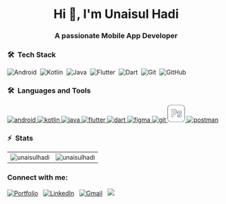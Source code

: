 <h1 align="center">Hi 👋, I'm Unaisul Hadi</h1>
<h3 align="center">A passionate Mobile App Developer</h3>

<!--<p align="left"> <img src="https://komarev.com/ghpvc/?username=unaisulhadi&label=Profile%20views&color=0e75b6&style=flat" alt="unaisulhadi" /> </p>

<!--<p align="left"> <a href="https://github.com/ryo-ma/github-profile-trophy"><img src="https://github-profile-trophy.vercel.app/?username=unaisulhadi" alt="unaisulhadi" /></a> </p>

<!--<p align="left"> <a href="https://twitter.com/unaisulhadi" target="blank"><img src="https://img.shields.io/twitter/follow/unaisulhadi?logo=twitter&style=for-the-badge" alt="unaisulhadi" /></a> </p>

- 🔭 I’m currently working on **Android Development**

- 🌱 I’m currently learning **Web Development**

- 💬 Ask me about **Android, Kotlin and Java**

- 📫 How to reach me **unaisulhadi@gmail.com**

- 📄 Know about my experiences [https://unaisulhadi.github.io/](https://unaisulhadi.github.io/)
-->

### 🛠 &nbsp;Tech Stack

![Android](https://img.shields.io/badge/-Android-05122A?style=flat&logo=android)&nbsp;
![Kotlin](https://img.shields.io/badge/-Kotlin-05122A?style=flat&logo=kotlin)&nbsp;
![Java](https://img.shields.io/badge/-Java-05122A?style=flat&logo=Java&logoColor=FFA518)&nbsp;
![Flutter](https://img.shields.io/badge/-Flutter-05122A?style=flat&logo=Flutter&logoColor=FFA518)&nbsp;
![Dart](https://img.shields.io/badge/-Dart-05122A?style=flat&logo=Dart&logoColor=FFA518)&nbsp;
![Git](https://img.shields.io/badge/-Git-05122A?style=flat&logo=git)&nbsp;
![GitHub](https://img.shields.io/badge/-GitHub-05122A?style=flat&logo=github)&nbsp;

### 🛠 &nbsp;Languages and Tools
<p align="left"> 
<a href="https://developer.android.com" target="_blank" rel="noreferrer"> 
<img src="https://cdn.jsdelivr.net/gh/devicons/devicon/icons/android/android-original.svg" alt="android" width="40" height="40"/> 
</a> 
<a href="https://kotlinlang.org" target="_blank" rel="noreferrer">
<img src="https://cdn.jsdelivr.net/gh/devicons/devicon/icons/kotlin/kotlin-original.svg" alt="kotlin" width="40" height="40"/> 
</a>
<a href="https://www.java.com" target="_blank" rel="noreferrer"> 
<img src="https://cdn.jsdelivr.net/gh/devicons/devicon/icons/java/java-original.svg" alt="java" width="40" height="40"/> 
</a> 
<a href="https://flutter.dev" target="_blank" rel="noreferrer">
<img src="https://www.vectorlogo.zone/logos/flutterio/flutterio-icon.svg" alt="flutter" width="40" height="40"/> 
</a>
<a href="https://dart.dev" target="_blank" rel="noreferrer"> <img src="https://www.vectorlogo.zone/logos/dartlang/dartlang-icon.svg" alt="dart" width="40" height="40"/> 
</a>
<a href="https://www.figma.com/" target="_blank" rel="noreferrer">
<img src="https://www.vectorlogo.zone/logos/figma/figma-icon.svg" alt="figma" width="40" height="40"/> 
</a> 
<a href="https://git-scm.com/" target="_blank" rel="noreferrer">
<img src="https://www.vectorlogo.zone/logos/git-scm/git-scm-icon.svg" alt="git" width="40" height="40"/>
</a>
<a href="https://www.photoshop.com/en" target="_blank" rel="noreferrer">
<img src="https://raw.githubusercontent.com/devicons/devicon/master/icons/photoshop/photoshop-line.svg" alt="photoshop" width="40" height="40"/>
</a> 
<a href="https://postman.com" target="_blank" rel="noreferrer"> 
<img src="https://www.vectorlogo.zone/logos/getpostman/getpostman-icon.svg" alt="postman" width="40" height="40"/> 
</a>
</p>

### ⚡ &nbsp;Stats
<table>
<tr>
  <td>
<img align="left" src="https://github-readme-stats.vercel.app/api/top-langs?username=unaisulhadi&show_icons=true&locale=en&layout=compact" alt="unaisulhadi" /></td>
<td><img align="center" src="https://github-readme-stats.vercel.app/api?username=unaisulhadi&show_icons=true&locale=en" alt="unaisulhadi" /></td>
  </tr>
  </table>
<!--<p><img align="center" src="https://github-readme-streak-stats.herokuapp.com/?user=unaisulhadi&" alt="unaisulhadi" /></p>-->

<h3 align="left">Connect with me:</h3>
<p align="left">
<a href="https://unaisulhadi.github.io/" target="_blank"><img alt="Portfolio" src="https://img.shields.io/badge/Portfolio%20-%23FF0000.svg?&style=flat&logo=Website&logoColor=white"/></a> &nbsp;
<a href="https://www.linkedin.com/in/unaisulhadi/" target="_blank"><img alt="LinkedIn" src="https://img.shields.io/badge/linkedin%20-%230077B5.svg?&style=flat&logo=linkedin&logoColor=white"/></a> &nbsp;
<a href="mailto:unaisulhadi@gmail.com" target="_blank"><img alt="Gmail" src="https://img.shields.io/badge/Gmail-D14836?style=flat&logo=gmail&logoColor=white" /></a> &nbsp;
<a href="https://instagram.com/hadi.code" target="_blank"><img src="https://img.shields.io/badge/-@hadi.code-E4405F?style=flat&logo=Instagram&logoColor=white"/></a> &nbsp;
  
<!--

Here are some ideas to get you started:

- 🔭 Experienced Android Developer
- 🌱 Engineering Graduate
- 👯 I’m looking to collaborate on ...
- 💬 Ask me about ...
- 📫 How to reach me: ...
- 😄 Pronouns: ...
- ⚡ Fun fact: ...

-->

